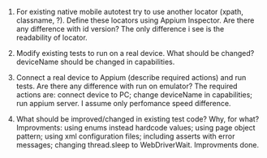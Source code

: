 1.	For existing native mobile autotest try to use another locator (xpath, classname, ?). Define these locators using Appium Inspector. Are there any difference with id version?
The only difference i see is the readability of locator.

2.	Modify existing tests to run on a real device. What should be changed? 
deviceName should be changed in capabilities.

3.	Connect a real device to Appium (describe required actions) and run tests. Are there any difference with run on emulator?
The required actions are: 
    connect device to PC;
    change deviceName in capabilities;
    run appium server.
I assume only perfomance speed difference.

4.	What should be improved/changed in existing test code? Why, for what?
Improvments: 
    using enums instead hardcode values;
    using page object pattern;
    using xml configuration files;
    including asserts with error messages;
    changing thread.sleep to WebDriverWait.
Improvments done.